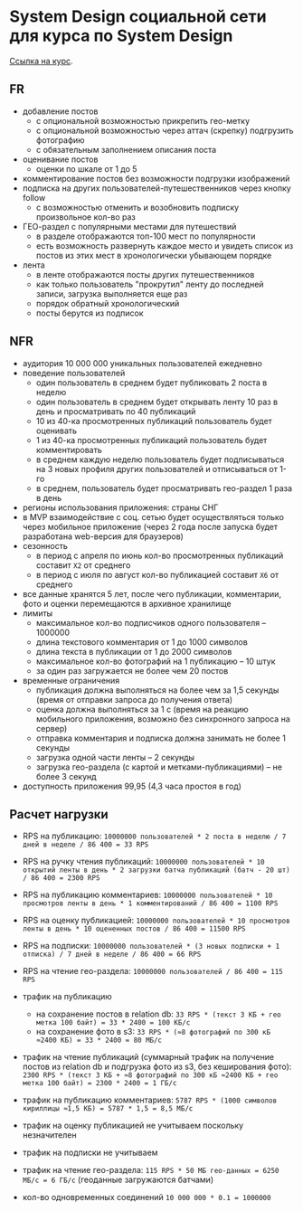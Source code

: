 # System Design социальной сети для курса по System Design

[Ссылка на курс](https://balun.courses/courses/system_design).

## FR

- добавление постов
  - с опциональной возможностью прикрепить гео-метку
  - с опциональной возможностью через аттач (скрепку) подгрузить фотографию
  - с обязательным заполнением описания поста
- оценивание постов 
  - оценки по шкале от 1 до 5
- комментирование постов без возможности подгрузки изображений
- подписка на других пользователей-путешественников через кнопку follow
  - с возможностью отменить и возобновить подписку произвольное кол-во раз
- ГЕО-раздел с популярными местами для путешествий 
  - в разделе отображаются топ-100 мест по популярности
  - есть возможность развернуть каждое место и увидеть список из постов из этих мест в хронологически убывающем порядке
- лента
  - в ленте отображаются посты других путешественников
  - как только пользователь "прокрутил" ленту до последней записи, загрузка выполняется еще раз
  - порядок обратный хронологический 
  - посты берутся из подписок

## NFR

- аудитория 10 000 000 уникальных пользователей ежедневно
- поведение пользователей
  - один пользователь в среднем будет публиковать 2 поста в неделю
  - один пользователь в среднем будет открывать ленту 10 раз в день и просматривать по 40 публикаций
  - 10 из 40-ка просмотренных публикаций пользователь будет оценивать
  - 1 из 40-ка просмотренных публикаций пользователь будет комментировать
  - в среднем каждую неделю пользователь будет подписываться на 3 новых профиля других пользователей и отписываться от 1-го
  - в среднем, пользователь будет просматривать гео-раздел 1 раза в день
- регионы использования приложения: страны СНГ
- в MVP взаимодействие с соц. сетью будет осуществляться только через мобильное приложение (через 2 года после запуска будет разработана web-версия для браузеров)
- сезонность
  - в период с апреля по июнь кол-во просмотренных публикаций составит `X2` от среднего
  - в период с июля по август кол-во публикацией составит `X6` от среднего
- все данные хранятся 5 лет, после чего публикации, комментарии, фото и оценки перемещаются в архивное хранилище
- лимиты
  - максимальное кол-во подписчиков одного пользователя – 1000000
  - длина текстового комментария от 1 до 1000 символов
  - длина текста в публикации от 1 до 2000 символов
  - максимальное кол-во фотографий на 1 публикацию – 10 штук
  - за один раз загружается не более чем 20 постов
- временные ограничения
  - публикация должна выполняться на более чем за 1,5 секунды (время от отправки запроса до получения ответа)
  - оценка должна выполняться за 1 с (время на реакцию мобильного приложения, возможно без синхронного запроса на сервер)
  - отправка комментария и подписка должна занимать не более 1 секунды
  - загрузка одной части ленты – 2 секунды
  - загрузка гео-раздела (с картой и метками-публикациями) – не более 3 секунд
- доступность приложения 99,95 (4,3 часа простоя в год)

## Расчет нагрузки

- RPS на публикацию: `10000000 пользователей * 2 поста в неделю / 7 дней в неделе / 86 400 = 33 RPS`
- RPS на ручку чтения публикаций: `10000000 пользователей * 10 открытий ленты в день * 2 загрузки батча публикаций (батч - 20 шт) / 86 400 = 2300 RPS`
- RPS на публикацию комментариев: `10000000 пользователей * 10 просмотров ленты в день * 1 комментирований / 86 400 = 1100 RPS`
- RPS на оценку публикацией: `10000000 пользователей * 10 просмотров ленты в день * 10 оцененных постов / 86 400 = 11500 RPS`
- RPS на подписки: `10000000 пользователей * (3 новых подписки + 1 отписка) / 7 дней в неделе / 86 400 = 66 RPS`
- RPS на чтение гео-раздела: `10000000 пользователей / 86 400 = 115 RPS`


- трафик на публикацию
  - на сохранение постов в relation db: `33 RPS * (текст 3 КБ + гео метка 100 байт) = 33 * 2400 = 100 КБ/с `
  - на сохранение фото в s3: `33 RPS * (≈8 фотографий по 300 кБ ≈2400 КБ) = 33 * 2400 = 80 МБ/с `
- трафик на чтение публикаций (суммарный трафик на получение постов из relation db и подгрузка фото из s3, без кеширования фото): `2300 RPS * (текст 3 КБ + ≈8 фотографий по 300 кБ ≈2400 КБ + гео метка 100 байт) = 2300 * 2400 = 1 ГБ/с `
- трафик на публикацию комментариев: `5787 RPS * (1000 символов кириллицы ≈1,5 КБ) = 5787 * 1,5 = 8,5 МБ/с `
- трафик на оценку публикацией не учитываем поскольку незначителен
- трафик на подписки не учитываем
- трафик на чтение гео-раздела: `115 RPS * 50 МБ гео-данных = 6250 МБ/с = 6 ГБ/с` (геоданные загружаются батчами)

- кол-во одновременных соединений `10 000 000 * 0.1 = 1000000`